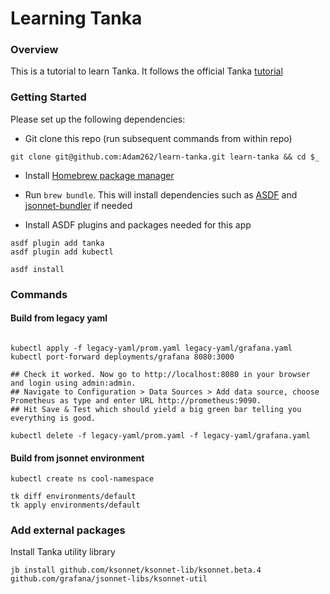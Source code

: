 # Learning Tanka

### Overview
This is a tutorial to learn Tanka. It follows the official Tanka [tutorial](https://tanka.dev/)

### Getting Started
Please set up the following dependencies:

* Git clone this repo (run subsequent commands from within repo)

```
git clone git@github.com:Adam262/learn-tanka.git learn-tanka && cd $_

```

* Install [Homebrew package manager](https://docs.brew.sh/Installation)

* Run `brew bundle`. This will install dependencies such as [ASDF](https://github.com/asdf-vm/asdf) and [jsonnet-bundler](https://github.com/jsonnet-bundler/jsonnet-bundler) if needed

* Install ASDF plugins and packages needed for this app
```
asdf plugin add tanka
asdf plugin add kubectl

asdf install
```

### Commands

#### Build from legacy yaml

```

kubectl apply -f legacy-yaml/prom.yaml legacy-yaml/grafana.yaml
kubectl port-forward deployments/grafana 8080:3000

## Check it worked. Now go to http://localhost:8080 in your browser and login using admin:admin.
## Navigate to Configuration > Data Sources > Add data source, choose Prometheus as type and enter URL http://prometheus:9090.
## Hit Save & Test which should yield a big green bar telling you everything is good.

kubectl delete -f legacy-yaml/prom.yaml -f legacy-yaml/grafana.yaml
```

#### Build from jsonnet environment

```
kubectl create ns cool-namespace

tk diff environments/default
tk apply environments/default
```

### Add external packages

Install Tanka utility library
```
jb install github.com/ksonnet/ksonnet-lib/ksonnet.beta.4 github.com/grafana/jsonnet-libs/ksonnet-util
```

